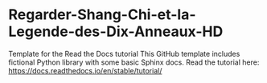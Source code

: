 # Regarder-Shang-Chi-et-la-Legende-des-Dix-Anneaux-HD
Template for the Read the Docs tutorial This GitHub template includes fictional Python library with some basic Sphinx docs.  Read the tutorial here:  https://docs.readthedocs.io/en/stable/tutorial/
